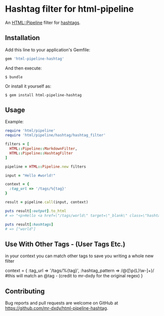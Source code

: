 # Hashtag filter for html-pipeline

An [HTML::Pipeline](https://github.com/jch/html-pipeline) filter for [hashtags](https://en.wikipedia.org/wiki/Hashtag).

## Installation

Add this line to your application's Gemfile:

```ruby
gem 'html-pipeline-hashtag'
```

And then execute:

    $ bundle

Or install it yourself as:

    $ gem install html-pipeline-hashtag

## Usage

Example:

```ruby
require 'html/pipeline'
require 'html/pipeline/hashtag/hashtag_filter'

filters = [
  HTML::Pipeline::MarkdownFilter,
  HTML::Pipeline::HashtagFilter
]

pipeline = HTML::Pipeline.new filters

input = "Hello #world!"

context = {
  :tag_url => '/tags/%{tag}'
}

result = pipeline.call(input, context)

puts result[:output].to_html
# => "<p>Hello <a href=\"/tags/world\" target=\"_blank\" class=\"hashtag\">#world</a>!</p>\n" 

puts result[:hashtags]
# => ["world"]
```

## Use With Other Tags - (User Tags Etc.)

in your context you can match other tags to save you writing a whole new filter

context = {
  :tag_url => '/tags/%{tag}',
  :hashtag_pattern => /@([\p{L}\w\-]+)/ #this will match an @tag - (credit to mr-dxdy for the original regex)
 }


## Contributing

Bug reports and pull requests are welcome on GitHub at https://github.com/mr-dxdy/html-pipeline-hashtag.



